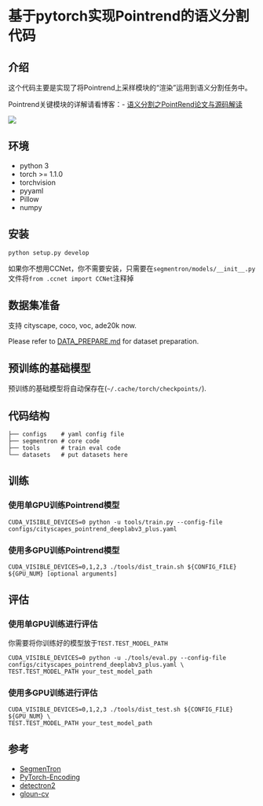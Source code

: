 # 基于pytorch实现Pointrend的语义分割代码
## 介绍
这个代码主要是实现了将Pointrend上采样模块的“渲染”运用到语义分割任务中。

Pointrend关键模块的详解请看博客：- [语义分割之PointRend论文与源码解读](https://blog.csdn.net/weixin_42028608/article/details/105379233)

![](docs/images/demo.png)

## 环境
- python 3
- torch >= 1.1.0
- torchvision
- pyyaml
- Pillow
- numpy

## 安装
```
python setup.py develop
```
如果你不想用CCNet，你不需要安装，只需要在```segmentron/models/__init__.py```文件将```from .ccnet import CCNet```注释掉

## 数据集准备
支持 cityscape, coco, voc, ade20k now.

Please refer to [DATA_PREPARE.md](docs/DATA_PREPARE.md) for dataset preparation.

## 预训练的基础模型

预训练的基础模型将自动保存在(```~/.cache/torch/checkpoints/```).

## 代码结构
```
├── configs    # yaml config file
├── segmentron # core code
├── tools      # train eval code
└── datasets   # put datasets here 
```

## 训练
### 使用单GPU训练Pointrend模型
```
CUDA_VISIBLE_DEVICES=0 python -u tools/train.py --config-file configs/cityscapes_pointrend_deeplabv3_plus.yaml
```
### 使用多GPU训练Pointrend模型
```
CUDA_VISIBLE_DEVICES=0,1,2,3 ./tools/dist_train.sh ${CONFIG_FILE} ${GPU_NUM} [optional arguments]
```

## 评估
### 使用单GPU训练进行评估
你需要将你训练好的模型放于```TEST.TEST_MODEL_PATH```
```
CUDA_VISIBLE_DEVICES=0 python -u ./tools/eval.py --config-file configs/cityscapes_pointrend_deeplabv3_plus.yaml \
TEST.TEST_MODEL_PATH your_test_model_path

```
### 使用多GPU训练进行评估
```
CUDA_VISIBLE_DEVICES=0,1,2,3 ./tools/dist_test.sh ${CONFIG_FILE} ${GPU_NUM} \
TEST.TEST_MODEL_PATH your_test_model_path
```

## 参考
- [SegmenTron](https://github.com/LikeLy-Journey/SegmenTron)
- [PyTorch-Encoding](https://github.com/zhanghang1989/PyTorch-Encoding)
- [detectron2](https://github.com/facebookresearch/detectron2)
- [gloun-cv](https://github.com/dmlc/gluon-cv)

